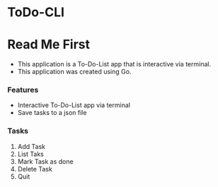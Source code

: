 # ToDo-CLI
# Read Me First

* This application is a To-Do-List app that is interactive via terminal.
* This application was created using Go.

### Features
* Interactive To-Do-List app via terminal
* Save tasks to a json file

### Tasks
1. Add Task
2. List Taks
3. Mark Task as done
4. Delete Task
5. Quit
